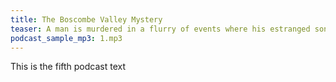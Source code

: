 ```yaml
---
title: The Boscombe Valley Mystery
teaser: A man is murdered in a flurry of events where his estranged son is implicated, but nobody knows who the real killer is and everybody is a suspect.
podcast_sample_mp3: 1.mp3
---
```


This is the fifth podcast text
